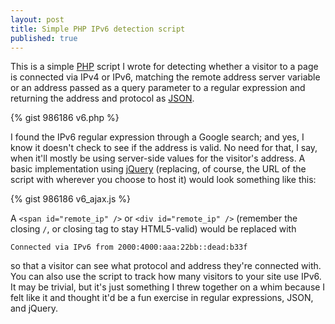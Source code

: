 ```yaml
---
layout: post
title: Simple PHP IPv6 detection script
published: true
---
```


This is a simple [PHP][] script I wrote for detecting whether a visitor
to a page is connected via IPv4 or IPv6, matching the remote address
server variable or an address passed as a query parameter to a regular
expression and returning the address and protocol as [JSON][].

{% gist 986186 v6.php %}

<!-- more -->

I found the IPv6 regular expression through a Google search; and yes, I
know it doesn't check to see if the address is valid. No need for that,
I say, when it'll mostly be using server-side values for the visitor's
address. A basic implementation using [jQuery][] (replacing, of course,
the URL of the script with wherever you choose to host it) would look
something like this:

{% gist 986186 v6_ajax.js %}

A `<span id="remote_ip" />` or `<div id="remote_ip" />` (remember the 
closing `/`, or closing tag to stay HTML5-valid) would be replaced with

    Connected via IPv6 from 2000:4000:aaa:22bb::dead:b33f

so that a visitor can see what protocol and address they're connected 
with. You can also use the script to track how many visitors to your 
site use IPv6. It may be trivial, but it's just something I threw 
together on a whim because I felt like it and thought it'd be a fun 
exercise in regular expressions, JSON, and jQuery.

[PHP]: http://php.net/
[JSON]: http://www.json.org/
[jQuery]: http://jquery.com/
